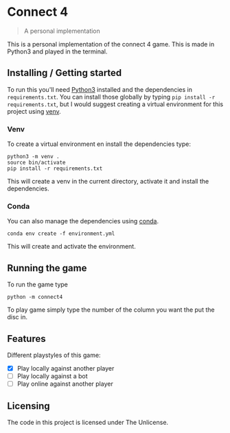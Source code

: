# Connect 4
> A personal implementation

This is a personal implementation of the connect 4 game.
This is made in Python3 and played in the terminal.

## Installing / Getting started

To run this you'll need [Python3](www.python.org) installed and the dependencies in `requirements.txt`.
You can install those globally by typing `pip install -r requirements.txt`, but I would suggest creating a virtual environment for this project using [venv](https://docs.python.org/3/library/venv.html).

### Venv

To create a virtual environment en install the dependencies type:

```
python3 -m venv .
source bin/activate
pip install -r requirements.txt
```

This will create a venv in the current directory, activate it and install the dependencies.

### Conda

You can also manage the dependencies using [conda](https://docs.conda.io/projects/conda/en/latest/index.html).

```
conda env create -f environment.yml
```

This will create and activate the environment.

## Running the game

To run the game type

```
python -m connect4
```

To play game simply type the number of the column you want the put the disc in.

## Features

Different playstyles of this game:
 - [x] Play locally against another player
 - [ ] Play locally against a bot
 - [ ] Play online against another player

## Licensing

The code in this project is licensed under The Unlicense.
